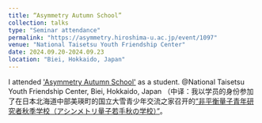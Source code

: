 ```yaml
---
title: “Asymmetry Autumn School”
collection: talks
type: "Seminar attendance"
permalink: "https://asymmetry.hiroshima-u.ac.jp/event/1097"
venue: "National Taisetsu Youth Friendship Center"
date: 2024.09.20-2024.09.23
location: "Biei, Hokkaido, Japan"
---
```


I attended ['Asymmetry Autumn School'](https://asymmetry.hiroshima-u.ac.jp/event/1097) as a student. @National Taisetsu Youth Friendship Center, Biei, Hokkaido, Japan
（中译：我以学员的身份参加了在日本北海道中部美瑛町的国立大雪青少年交流之家召开的[”非平衡量子青年研究者秋季学校（アシンメトリ量子若手秋の学校）”](https://asymmetry.hiroshima-u.ac.jp/event/1097)。

